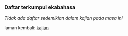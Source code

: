 ---
---

### Daftar terkumpul ekabahasa

*Tidak ada daftar sedemikian dalam kajian pada masa ini*

laman kembali: [kajian][0]

  [0]: index.md
